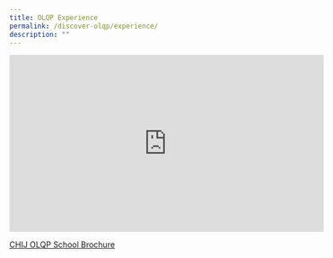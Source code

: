 ```yaml
---
title: OLQP Experience
permalink: /discover-olqp/experience/
description: ""
---
```

<iframe allowfullscreen="" allow="accelerometer; autoplay; clipboard-write; encrypted-media; gyroscope; picture-in-picture; web-share" frameborder="0" title="YouTube video player" src="https://www.youtube.com/embed/2qcxna26e7g" height="315" width="560"></iframe>


[CHIJ OLQP School Brochure](/files/chij%20brochure%202023_1.pdf)